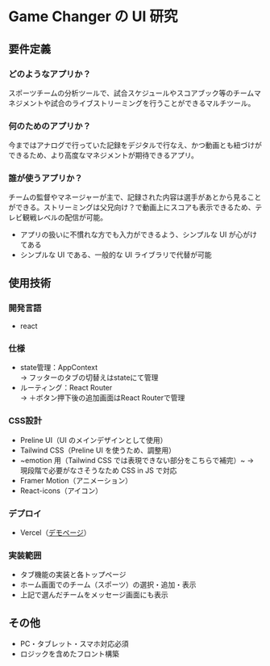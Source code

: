 # Game Changer の UI 研究

## 要件定義

### どのようなアプリか？

スポーツチームの分析ツールで、試合スケジュールやスコアブック等のチームマネジメントや試合のライブストリーミングを行うことができるマルチツール。

### 何のためのアプリか？

今まではアナログで行っていた記録をデジタルで行なえ、かつ動画とも紐づけができるため、より高度なマネジメントが期待できるアプリ。

### 誰が使うアプリか？

チームの監督やマネージャーが主で、記録された内容は選手があとから見ることができる。ストリーミングは父兄向け？で動画上にスコアも表示できるため、テレビ観戦レベルの配信が可能。

- アプリの扱いに不慣れな方でも入力ができるよう、シンプルな UI が心がけてある
- シンプルな UI である、一般的な UI ライブラリで代替が可能

## 使用技術

### 開発言語

- react

### 仕様
- state管理：AppContext<br>
  → フッターのタブの切替えはstateにて管理
- ルーティング：React Router<br>
  → ＋ボタン押下後の追加画面はReact Routerで管理

### CSS設計

- Preline UI（UI のメインデザインとして使用）
- Tailwind CSS（Preline UI を使うため、調整用）
- ~emotion 用（Tailwind CSS では表現できない部分をこちらで補完）~ → 現段階で必要がなさそうなため CSS in JS で対応
- Framer Motion（アニメーション）
- React-icons（アイコン）

### デプロイ

- Vercel（[デモページ](https://ui-research-game-changer-92rk.vercel.app/)）

### 実装範囲

* タブ機能の実装と各トップページ
* ホーム画面でのチーム（スポーツ）の選択・追加・表示
* 上記で選んだチームをメッセージ画面にも表示

## その他

- PC・タブレット・スマホ対応必須
- ロジックを含めたフロント構築
